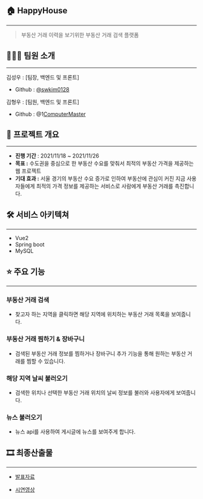 ## 🏠 HappyHouse

---

> 부동산 거래 이력을 보기위한 부동산 거래 검색 플랫폼
> 

## ****👨‍👩‍👦**** 팀원 소개

---

김성우 : [팀장, 백엔드 및 프론트]

- Github : [@swkim0128](https://github.com/swkim0128)

김형우 : [팀원, 백엔드 및 프론트]

- Github : @1[ComputerMaster](https://github.com/1ComputerMaster)

## ****📆**** 프로젝트 개요

---

- **진행 기간** :  2021/11/18 ~ 2021/11/26
- **목표 :** 수도권을 중심으로 한 부동산 수요를 맞춰서 최적의 부동산 가격을 제공하는 웹 프로젝트
- **기대 효과 :** 서울 경기의 부동산 수요 증가로 인하여 부동산에 관심이 커진 지금 사용자들에게 최적의 가격 정보를 제공하는 서비스로 사람에게 부동산 거래를 촉진합니다.

## 🛠️ 서비스 아키텍쳐

---

- Vue2
- Spring boot
- MySQL

## ****⭐️**** 주요 기능

---

### 부동산 거래 검색

- 찾고자 하는 지역을 클릭하면 해당 지역에 위치하는 부동산 거래 목록을 보여줍니다.

### 부동산 거래 찜하기 & 장바구니

- 검색된 부동산 거래 정보를 찜하거나 장바구니 추가 기능을 통해 원하는 부동산 거래를 찜할 수 있습니다.

### 해당 지역 날씨 불러오기

- 검색한 위치나 선택한 부동산 거래 위치의 날씨 정보를 불러와 사용자에게 보여줍니다.

### 뉴스 불러오기

- 뉴스 api를 사용하여 게시글에 뉴스를 보여주게 합니다.

## ****🎞**** 최종산출물

---

    
- [발표자료](https://s3-us-west-2.amazonaws.com/secure.notion-static.com/f15b60b2-62c1-4e1c-931b-d5a13f7b74cc/HappyHouse.pdf)
    
- [시연영상](https://youtu.be/Ryi5OH7XLG4)
